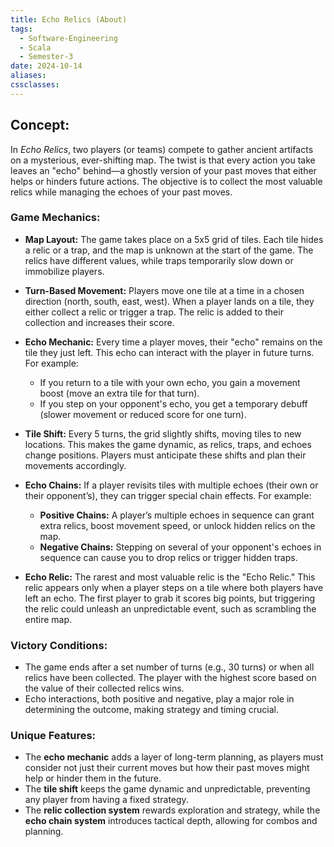 ```yaml
---
title: Echo Relics (About)
tags:
  - Software-Engineering
  - Scala
  - Semester-3
date: 2024-10-14
aliases: 
cssclasses:
---
```

## Concept: 
In _Echo Relics_, two players (or teams) compete to gather ancient artifacts on a mysterious, ever-shifting map. The twist is that every action you take leaves an "echo" behind—a ghostly version of your past moves that either helps or hinders future actions. The objective is to collect the most valuable relics while managing the echoes of your past moves.

### Game Mechanics:

- **Map Layout:** The game takes place on a 5x5 grid of tiles. Each tile hides a relic or a trap, and the map is unknown at the start of the game. The relics have different values, while traps temporarily slow down or immobilize players.
    
- **Turn-Based Movement:** Players move one tile at a time in a chosen direction (north, south, east, west). When a player lands on a tile, they either collect a relic or trigger a trap. The relic is added to their collection and increases their score.
    
- **Echo Mechanic:** Every time a player moves, their "echo" remains on the tile they just left. This echo can interact with the player in future turns. For example:
    
    - If you return to a tile with your own echo, you gain a movement boost (move an extra tile for that turn).
    - If you step on your opponent's echo, you get a temporary debuff (slower movement or reduced score for one turn).
- **Tile Shift:** Every 5 turns, the grid slightly shifts, moving tiles to new locations. This makes the game dynamic, as relics, traps, and echoes change positions. Players must anticipate these shifts and plan their movements accordingly.
    
- **Echo Chains:** If a player revisits tiles with multiple echoes (their own or their opponent’s), they can trigger special chain effects. For example:
    
    - **Positive Chains:** A player’s multiple echoes in sequence can grant extra relics, boost movement speed, or unlock hidden relics on the map.
    - **Negative Chains:** Stepping on several of your opponent's echoes in sequence can cause you to drop relics or trigger hidden traps.
- **Echo Relic:** The rarest and most valuable relic is the "Echo Relic." This relic appears only when a player steps on a tile where both players have left an echo. The first player to grab it scores big points, but triggering the relic could unleash an unpredictable event, such as scrambling the entire map.
    

### Victory Conditions:

- The game ends after a set number of turns (e.g., 30 turns) or when all relics have been collected. The player with the highest score based on the value of their collected relics wins.
- Echo interactions, both positive and negative, play a major role in determining the outcome, making strategy and timing crucial.

### Unique Features:

- The **echo mechanic** adds a layer of long-term planning, as players must consider not just their current moves but how their past moves might help or hinder them in the future.
- The **tile shift** keeps the game dynamic and unpredictable, preventing any player from having a fixed strategy.
- The **relic collection system** rewards exploration and strategy, while the **echo chain system** introduces tactical depth, allowing for combos and planning.